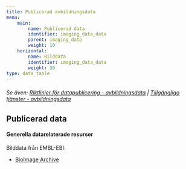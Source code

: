 ```yaml
---
title: Publicerad avbildningsdata
menu:
    main:
        name: Publicerad data
        identifier: imaging_data_data
        parent: imaging_data
        weight: 10
    horizontal:
        name: Bilddata
        identifier: imaging_data_data
        weight: 30
type: data_table
---
```


###### Se även: [Riktlinjer för datapublicering - avbildningsdata](../guidelines) | [Tillgängliga tjänster - avbildningsdata](../services)

## Publicerad data

#### Generella datarelaterade resurser
Bilddata från EMBL-EBI:
* [BioImage Archive](https://www.ebi.ac.uk/bioimage-archive/)
